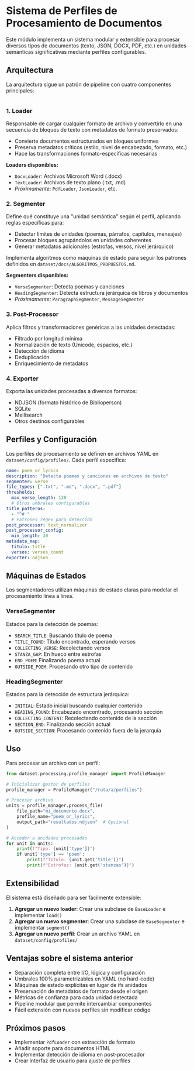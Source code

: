 # Sistema de Perfiles de Procesamiento de Documentos

Este módulo implementa un sistema modular y extensible para procesar diversos tipos de documentos (texto, JSON, DOCX, PDF, etc.) en unidades semánticas significativas mediante perfiles configurables.

## Arquitectura

La arquitectura sigue un patrón de pipeline con cuatro componentes principales:

```Documento → [LOADER] → bloques → [SEGMENTER] → unidades → [POST-PROCESSOR] → [EXPORTER] → NDJSON/DB
```

### 1. Loader

Responsable de cargar cualquier formato de archivo y convertirlo en una secuencia de bloques de texto con metadatos de formato preservados:

- Convierte documentos estructurados en bloques uniformes
- Preserva metadatos críticos (estilo, nivel de encabezado, formato, etc.)
- Hace las transformaciones formato-específicas necesarias

**Loaders disponibles:**
- `DocxLoader`: Archivos Microsoft Word (.docx)
- `TextLoader`: Archivos de texto plano (.txt, .md)
- *Próximamente:* `PdfLoader`, `JsonLoader`, etc.

### 2. Segmenter

Define qué constituye una "unidad semántica" según el perfil, aplicando reglas específicas para:

- Detectar límites de unidades (poemas, párrafos, capítulos, mensajes)
- Procesar bloques agrupándolos en unidades coherentes
- Generar metadatos adicionales (estrofas, versos, nivel jerárquico)

Implementa algoritmos como máquinas de estado para seguir los patrones definidos en `dataset/docs/ALGORITMOS_PROPUESTOS.md`.

**Segmenters disponibles:**
- `VerseSegmenter`: Detecta poemas y canciones
- `HeadingSegmenter`: Detecta estructura jerárquica de libros y documentos
- *Próximamente:* `ParagraphSegmenter`, `MessageSegmenter`

### 3. Post-Processor

Aplica filtros y transformaciones genéricas a las unidades detectadas:

- Filtrado por longitud mínima
- Normalización de texto (Unicode, espacios, etc.)
- Detección de idioma
- Deduplicación
- Enriquecimiento de metadatos

### 4. Exporter

Exporta las unidades procesadas a diversos formatos:

- NDJSON (formato histórico de Biblioperson)
- SQLite
- Meilisearch
- Otros destinos configurables

## Perfiles y Configuración

Los perfiles de procesamiento se definen en archivos YAML en `dataset/config/profiles/`. Cada perfil especifica:

```yaml
name: poem_or_lyrics
description: "Detecta poemas y canciones en archivos de texto"
segmenter: verse
file_types: [".txt", ".md", ".docx", ".pdf"]
thresholds:
  max_verse_length: 120
  # Otros umbrales configurables
title_patterns:
  - "^# "
  # Patrones regex para detección
post_processor: text_normalizer
post_processor_config:
  min_length: 30
metadata_map:
  titulo: title
  versos: verses_count
exporter: ndjson
```

## Máquinas de Estados

Los segmentadores utilizan máquinas de estado claras para modelar el procesamiento línea a línea.

### VerseSegmenter
Estados para la detección de poemas:
- `SEARCH_TITLE`: Buscando título de poema
- `TITLE_FOUND`: Título encontrado, esperando versos
- `COLLECTING_VERSE`: Recolectando versos
- `STANZA_GAP`: En hueco entre estrofas
- `END_POEM`: Finalizando poema actual
- `OUTSIDE_POEM`: Procesando otro tipo de contenido

### HeadingSegmenter
Estados para la detección de estructura jerárquica:
- `INITIAL`: Estado inicial buscando cualquier contenido
- `HEADING_FOUND`: Encabezado encontrado, procesando sección
- `COLLECTING_CONTENT`: Recolectando contenido de la sección
- `SECTION_END`: Finalizando sección actual
- `OUTSIDE_SECTION`: Procesando contenido fuera de la jerarquía

## Uso

Para procesar un archivo con un perfil:

```python
from dataset.processing.profile_manager import ProfileManager

# Inicializar gestor de perfiles
profile_manager = ProfileManager("/ruta/a/perfiles")

# Procesar archivo
units = profile_manager.process_file(
    file_path="mi_documento.docx",
    profile_name="poem_or_lyrics",
    output_path="resultados.ndjson"  # Opcional
)

# Acceder a unidades procesadas
for unit in units:
    print(f"Tipo: {unit['type']}")
    if unit['type'] == 'poem':
        print(f"Título: {unit.get('title')}")
        print(f"Estrofas: {unit.get('stanzas')}")
```

## Extensibilidad

El sistema está diseñado para ser fácilmente extensible:

1. **Agregar un nuevo loader**: Crear una subclase de `BaseLoader` e implementar `load()`
2. **Agregar un nuevo segmenter**: Crear una subclase de `BaseSegmenter` e implementar `segment()`
3. **Agregar un nuevo perfil**: Crear un archivo YAML en `dataset/config/profiles/`

## Ventajas sobre el sistema anterior

- Separación completa entre I/O, lógica y configuración
- Umbrales 100% parametrizables en YAML (no hard-code)
- Máquinas de estado explícitas en lugar de ifs anidados
- Preservación de metadatos de formato desde el origen
- Métricas de confianza para cada unidad detectada
- Pipeline modular que permite intercambiar componentes
- Fácil extensión con nuevos perfiles sin modificar código

## Próximos pasos

- Implementar `PdfLoader` con extracción de formato
- Añadir soporte para documentos HTML
- Implementar detección de idioma en post-procesador
- Crear interfaz de usuario para ajuste de perfiles 